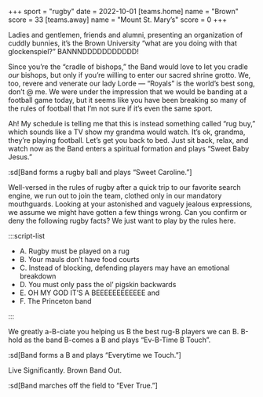 +++
sport = "rugby"
date = 2022-10-01
[teams.home]
name = "Brown"
score = 33
[teams.away]
name = "Mount St. Mary’s"
score = 0
+++

Ladies and gentlemen, friends and alumni, presenting an organization of cuddly bunnies, it’s the Brown University “what are you doing with that glockenspiel?” BANNNDDDDDDDDDDD!

Since you’re the “cradle of bishops,” the Band would love to let you cradle _our_ bishops, but only if you’re willing to enter our sacred shrine grotto. We, too, revere and venerate our lady Lorde — “Royals” is the world’s best song, don’t @ me. We were under the impression that we would be banding at a football game today, but it seems like you have been breaking so many of the rules of football that I’m not sure if it’s even the same sport.

Ah! My schedule is telling me that this is instead something called “rug buy,” which sounds like a TV show my grandma would watch. It’s ok, grandma, they’re playing football. Let’s get you back to bed. Just sit back, relax, and watch now as the Band enters a spiritual formation and plays “Sweet Baby Jesus.”

:sd[Band forms a rugby ball and plays “Sweet Caroline.”]

Well-versed in the rules of rugby after a quick trip to our favorite search engine, we run out to join the team, clothed only in our mandatory mouthguards. Looking at your astonished and vaguely jealous expressions, we assume we might have gotten a few things wrong. Can you confirm or deny the following rugby facts? We just want to play by the rules here.

:::script-list

- A. Rugby must be played on a rug
- B. Your mauls don’t have food courts
- C. Instead of blocking, defending players may have an emotional breakdown
- D. You must only pass the ol’ pigskin backwards
- E. OH MY GOD IT’S A BEEEEEEEEEEEE and
- F. The Princeton band

:::

We greatly a-B-ciate you helping us B the best rug-B players we can B. B-hold as the band B-comes a B and plays “Ev-B-Time B Touch”.

:sd[Band forms a B and plays “Everytime we Touch.”]

Live Significantly. Brown Band Out.

:sd[Band marches off the field to “Ever True.”]
